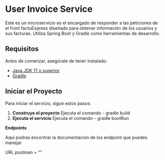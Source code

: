 # User Invoice Service

Este es un microservicio es el encargado de responder a las peticiones de el front factuExpress diseñado para obtener información de los usuarios y sus facturas.
Utiliza Spring Boot y Gradle como herramientas de desarrollo.

## Requisitos

Antes de comenzar, asegúrate de tener instalado:

- [Java JDK 17 o superior](https://www.oracle.com/java/technologies/javase-jdk17-downloads.html)
- [Gradle](https://gradle.org/install/)

## Iniciar el Proyecto

Para iniciar el servicio, sigue estos pasos:

1. **Construye el proyecto**
    Ejecuta el comando - gradle build
2. **Ejecuta el servicio**
    Ejecuta el comando - gradle bootRun 



**Endpoints**

Aqui podras encontrar la documentacion de los endpoint que puedes manejar

URL postman = ""